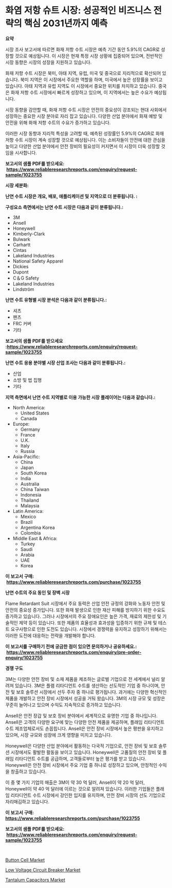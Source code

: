 <p><h1>화염 저항 슈트 시장: 성공적인 비즈니스 전략의 핵심 2031년까지 예측</h1></p><p><strong>요약</strong></p>
<p><p>시장 조사 보고서에 따르면 화재 저항 수트 시장은 예측 기간 동안 5.9%의 CAGR로 성장할 것으로 예상됩니다. 이 시장은 현재 특정 시장 상황에 집중되어 있으며, 전반적인 시장 동향은 시장의 성장을 지원하고 있습니다.</p><p>화재 저항 수트 시장은 북미, 아태 지역, 유럽, 미국 및 중국으로 지리적으로 확산되어 있습니다. 북미 지역은 이 시장에서 주요한 역할을 하며, 미국에서 높은 성장률을 보이고 있습니다. 아태 지역과 유럽 지역도 이 시장에서 중요한 위치를 차지하고 있습니다. 중국은 화재 저항 수트 시장에서 빠르게 성장하고 있으며, 이 지역에서는 높은 수요가 예상됩니다.</p><p>시장 동향을 감안할 때, 화재 저항 수트 시장은 안전의 중요성이 강조되는 현대 사회에서 성장하는 중요한 시장 분야로 자리 잡고 있습니다. 다양한 산업 분야에서 화재 예방 및 안전을 위해 화재 저항 수트의 수요가 증가하고 있습니다.</p><p>이러한 시장 동향과 지리적 특성을 고려할 때, 예측된 성장률인 5.9%의 CAGR로 화재 저항 수트 시장이 계속 성장할 것으로 예상됩니다. 이는 소비자들이 안전에 대한 관심을 높이고 다양한 산업 분야에서 안전 장비의 필요성이 커지면서 이 시장이 더욱 성장할 것임을 시사합니다.</p></p>
<p><strong>보고서의 샘플 PDF를 받으세요: &nbsp;<a href="https://www.reliableresearchreports.com/enquiry/request-sample/1023755">https://www.reliableresearchreports.com/enquiry/request-sample/1023755</a></strong></p>
<p><strong>시장 세분화:</strong></p>
<p><strong> 난연 수트 시장은 개요, 배포, 애플리케이션 및 지역으로 더 분류됩니다. :</strong></p>
<p><strong>구성요소 측면에서는 난연 수트 시장은 다음과 같이 분류됩니다.:</strong></p>
<p><ul><li>3M</li><li>Ansell</li><li>Honeywell</li><li>Kimberly-Clark</li><li>Bulwark</li><li>Carhartt</li><li>Cintas</li><li>Lakeland Industries</li><li>National Safety Apparel</li><li>Dickies</li><li>Dupont</li><li>C＆G Safety</li><li>Lakeland Industries</li><li>Lindström</li></ul></p>
<p><strong> 난연 수트 유형별 시장 분석은 다음과 같이 분류됩니다.:</strong></p>
<p><ul><li>셔츠</li><li>팬츠</li><li>FRC 커버</li><li>기타</li></ul></p>
<p><strong>보고서의 샘플 PDF를 받으세요 :<a href="https://www.reliableresearchreports.com/enquiry/request-sample/1023755">https://www.reliableresearchreports.com/enquiry/request-sample/1023755</a></strong></p>
<p><strong> 난연 수트 응용 분야별 시장 산업 조사는 다음과 같이 분류됩니다.:</strong></p>
<p><ul><li>산업</li><li>소방 및 법 집행</li><li>기타</li></ul></p>
<p><strong>지역 측면에서 난연 수트 지역별로 이용 가능한 시장 플레이어는 다음과 같습니다.:</strong></p>
<p><ul>
    <li>
        North America:
        <ul>
            <li>United States</li>
            <li>Canada</li>
        </ul>
    </li>
    <li>
        Europe:
        <ul>
            <li>Germany</li>
            <li>France</li>
            <li>U.K.</li>
            <li>Italy</li>
            <li>Russia</li>
        </ul>
    </li>
    <li>
        Asia-Pacific:
        <ul>
            <li>China</li>
            <li>Japan</li>
            <li>South Korea</li>
            <li>India</li>
            <li>Australia</li>
            <li>China Taiwan</li>
            <li>Indonesia</li>
            <li>Thailand</li>
            <li>Malaysia</li>
        </ul>
    </li>
    <li>
        Latin America:
        <ul>
            <li>Mexico</li>
            <li>Brazil</li>
            <li>Argentina Korea</li>
            <li>Colombia</li>
        </ul>
    </li>
    <li>
        Middle East & Africa:
        <ul>
            <li>Turkey</li>
            <li>Saudi</li>
            <li>Arabia</li>
            <li>UAE</li>
            <li>Korea</li>
        </ul>
    </li>
    </ul></p>
<p><strong>이 보고서 구매: &nbsp;<a href="https://www.reliableresearchreports.com/purchase/1023755">https://www.reliableresearchreports.com/purchase/1023755</a></strong></p>
<p><strong>난연 수트의 주요 동인 및 장벽 시장</strong></p>
<p><p>Flame Retardant Suit 시장에서 주요 동력은 산업 안전 규정의 강화와 노동자 안전 및 안전의 중요성 증가입니다. 또한 화재 발생으로 인한 재산 피해를 방지하기 위한 수요도 증가하고 있습니다. 그러나 시장에서의 주요 장애요인은 높은 가격, 재료의 제한성 및 기술적인 제약 등이 있습니다. 또한 제품의 효율성과 효과성을 입증하기 위한 규제 및 테스트 요구사항으로 인한 도전도 있습니다. 시장에서 경쟁력을 유지하고 성장하기 위해서는 이러한 도전에 대응하는 전략을 개발해야 합니다.</p></p>
<p><strong>이 보고서를 구매하기 전에 궁금한 점이 있으면 문의하거나 공유하세요.: &nbsp;<a href="https://www.reliableresearchreports.com/enquiry/pre-order-enquiry/1023755">https://www.reliableresearchreports.com/enquiry/pre-order-enquiry/1023755</a></strong></p>
<p><strong>경쟁 구도</strong></p>
<p><p>3M는 다양한 안전 장비 및 소재 제품을 제조하는 글로벌 기업으로 전 세계에서 널리 알려져 있습니다. 3M은 플램 리타디언트 수트를 생산하는 선도적인 기업 중 하나이며, 안전 및 보호 솔루션 시장에서 선두 주자 중 하나로 평가됩니다. 과거에는 다양한 혁신적인 제품을 개발하고 안전 장비 시장에서 성공을 거둬 왔습니다. 3M의 시장 규모 및 성장은 꾸준히 늘어나고 있으며 수익도 지속적으로 증가하고 있습니다.</p><p>Ansell은 안전 장갑 및 보호 장비 분야에서 세계적으로 유명한 기업 중 하나입니다. Ansell은 고객의 다양한 요구에 맞는 다양한 안전 제품을 제공하며, 플래임 리타디언트 수트 제조업체로서도 손꼽힙니다. Ansell은 안전 장비 시장에서 높은 평판을 유지하고 있으며, 시장 규모와 성장에 크게 영향을 미치고 있습니다.</p><p>Honeywell은 다양한 산업 분야에서 활동하는 다국적 기업으로, 안전 장비 및 보호 솔루션 시장에서도 활발한 활동을 보이고 있습니다. Honeywell은 고품질의 안전 장비 및 플래임 리타디언트 수트를 공급하며, 고객들로부터 높은 평가를 받고 있습니다. Honeywell은 안전 장비 시장에서 주요 기업 중 하나로 성장하고 있으며, 안정적인 수익을 창출하고 있습니다.</p><p>이 중 몇 가지 기업의 매출은 3M이 약 30 억 달러, Ansell이 약 20 억 달러, Honeywell이 약 40 억 달러에 이르는 것으로 알려져 있습니다. 이러한 기업들은 플래임 리타디언트 수트 시장에서 강인한 입지를 유지하며, 안전 장비 시장의 선도 기업으로 자리매김하고 있습니다.</p></p>
<p><strong>이 보고서 구매: &nbsp; <a href="https://www.reliableresearchreports.com/purchase/1023755">https://www.reliableresearchreports.com/purchase/1023755</a></strong></p>
<p><strong>보고서의 샘플 PDF를 받으세요: &nbsp;<a href="https://www.reliableresearchreports.com/enquiry/request-sample/1023755">https://www.reliableresearchreports.com/enquiry/request-sample/1023755</a></strong><strong></strong></p>
<p>&nbsp;</p>
<p><p><a href="https://github.com/sofayahoo2023/Market-Research-Report-List-3/blob/main/button-cell-market.md">Button Cell Market</a></p><p><a href="https://github.com/joannesouthgate/Market-Research-Report-List-2/blob/main/low-voltage-circuit-breaker-market.md">Low Voltage Circuit Breaker Market</a></p><p><a href="https://github.com/wwwkeltoum/Market-Research-Report-List-2/blob/main/tantalum-capacitors-market.md">Tantalum Capacitors Market</a></p></p>